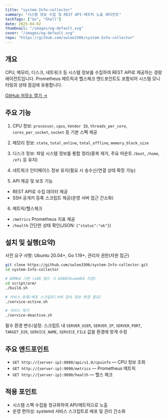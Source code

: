 ```yaml
---
title: "system-Info-collector"
summary: "시스템 정보 수집 및 REST API·메트릭 노출 에이전트"
techTags: ["Go", "Shell"]
date: 2025-04-02
thumbnail: "/images/og-default.svg"
cover: "/images/og-default.svg"
repo: "https://github.com/swlee3306/system-Info-collector"
---
```


## 개요

CPU, 메모리, 디스크, 네트워크 등 시스템 정보를 수집하여 REST API로 제공하는 경량 에이전트입니다. Prometheus 메트릭과 헬스체크 엔드포인트도 포함되어 시스템 모니터링과 상태 점검에 유용합니다.

<a class="btn" href="https://github.com/swlee3306/system-Info-collector" target="_blank" rel="noopener">GitHub 저장소 열기 →</a>

## 주요 기능

1) CPU 정보: `processor`, `cpus`, `Vendor ID`, `threads_per_core`, `cores_per_socket`, `socket` 등 기본 스펙 제공

2) 메모리 정보: `state`, `total_online`, `total_offline`, `memory_block_size`

3) 디스크 정보: 파일 시스템 정보를 통합 정리(중복 제거, 주요 마운트 `/boot`, `/home`, `/efi` 등 유지)

4) 네트워크 인터페이스 정보 유지(필요 시 송수신/연결 상태 확장 가능)

5) API 제공 및 보조 기능
- REST API로 수집 데이터 제공
- SSH 공개키 등록 스크립트 제공(운영 서버 접근 간소화)

6) 메트릭/헬스체크
- `/metrics` Prometheus 지표 제공
- `/health` 간단한 상태 확인(JSON: `{"status":"ok"}`)

## 설치 및 실행(요약)

사전 요구 사항: Ubuntu 20.04+, Go 1.19+, 관리자 권한(자원 접근)

```bash
git clone https://github.com/swlee3306/system-Info-collector.git
cd system-Info-collector

# ARM64 기본 (x86 빌드 시 GOARCH=amd64 지정)
cd script/arm/
./build.sh

# 서비스 등록/배포 스크립트(서버 접속 정보 변경 필요)
./service-active.sh

# 서비스 제거
./service-deactive.sh
```

필수 환경 변수/설정: 스크립트 내 `SERVER_USER`, `SERVER_IP`, `SERVER_PORT`, `TARGET_DIR`, `SERVICE_NAME`, `SERVICE_FILE` 값을 환경에 맞게 수정

## 주요 엔드포인트

- `GET http://{server-ip}:8080/api/v1.0/cpuinfo` — CPU 정보 조회
- `GET http://{server-ip}:9090/metrics` — Prometheus 메트릭
- `GET http://{server-ip}:9090/health` — 헬스 체크

## 적용 포인트

- 시스템 스펙 수집을 정규화하여 API/메트릭으로 노출
- 운영 편의성: systemd 서비스 스크립트로 배포 및 관리 간소화

